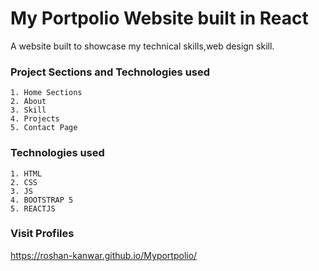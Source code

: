 
# My Portpolio Website built in React

A website built to showcase my technical skills,web design skill.

### Project Sections and Technologies used
    1. Home Sections
    2. About
    3. Skill
    4. Projects
    5. Contact Page


### Technologies used
    1. HTML
    2. CSS
    3. JS
    4. BOOTSTRAP 5
    5. REACTJS


### Visit Profiles
 https://roshan-kanwar.github.io/Myportpolio/
